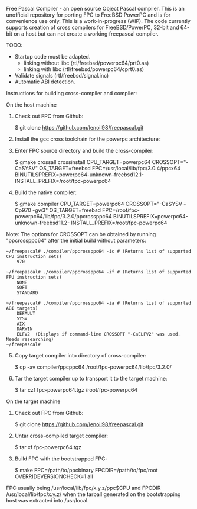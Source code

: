 Free Pascal Compiler - an open source Object Pascal compiler. This is an unofficial repository for porting FPC to FreeBSD PowerPC and is for convenience use only.
This is a work-in-progress (WIP).  The code currently supports creation of cross compilers for FreeBSD/PowerPC, 32-bit and 64-bit on a host but can not create a working freepascal compiler. 

TODO:

  - Startup code must be adapted. 
    - linking without libc (rtl/freebsd/powerpc64/prt0.as)
    - linking with libc (rtl/freebsd/powerpc64/cprt0.as)
  - Validate signals (rtl/freebsd/signal.inc)
  - Automatic ABI detection.
  
Instructions for building cross-compiler and compiler:

On the host machine

1. Check out FPC from Github:

   $ git clone https://github.com/lenoil98/freepascal.git

2. Install the gcc cross toolchain for the powerpc architecture:

3. Enter FPC source directory and build the cross-compiler:

   $ gmake crossall crossinstall CPU_TARGET=powerpc64 CROSSOPT="-CaSYSV" OS_TARGET=freebsd FPC=/usr/local/lib/fpc/3.0.4/ppcx64 BINUTILSPREFIX=powerpc64-unknown-freebsd12.1- INSTALL_PREFIX=/root/fpc-powerpc64

4. Build the native compiler:

   $ gmake compiler CPU_TARGET=powerpc64 CROSSOPT="-CaSYSV -Cp970 -gw3" OS_TARGET=freebsd FPC=/root/fpc-powerpc64/lib/fpc/3.2.0/ppcrossppc64 BINUTILSPREFIX=powerpc64-unknown-freebsd11.2- INSTALL_PREFIX=/root/fpc-powerpc64

Note: The options for CROSSOPT can be obtained by running "ppcrossppc64" after the initial build without parameters:

	~/freepascal# ./compiler/ppcrossppc64 -ic # (Returns list of supported CPU instruction sets)
		970
		
   	~/freepascal# ./compiler/ppcrossppc64 -if # (Returns list of supported FPU instruction sets)
		NONE
		SOFT
		STANDARD
		
   	~/freepascal# ./compiler/ppcrossppc64 -ia # (Returns list of supported ABI targets)
		DEFAULT
		SYSV
		AIX
		DARWIN
		ELFV2  (Displays if command-line CROSSOPT "-CaELFV2" was used. Needs researching)
   	~/freepascal#

5. Copy target compiler into directory of cross-compiler:

   $ cp -av compiler/ppcppc64 /root/fpc-powerpc64/lib/fpc/3.2.0/

7. Tar the target compiler up to transport it to the target machine:

   $ tar czf fpc-powerpc64.tgz /root/fpc-powerpc64

On the target machine

1. Check out FPC from Github:

   $ git clone https://github.com/lenoil98/freepascal.git

2. Untar cross-compiled target compiler:

   $ tar xf fpc-powerpc64.tgz

3. Build FPC with the bootstrapped FPC:

   $ make FPC=/path/to/ppcbinary FPCDIR=/path/to/fpc/root OVERRIDEVERSIONCHECK=1 all

FPC usually being /usr/local/lib/fpc/x.y.z/ppc$CPU and FPCDIR /usr/local/lib/fpc/x.y.z/ when the tarball generated on the bootstrapping host was extracted into /usr/local.



